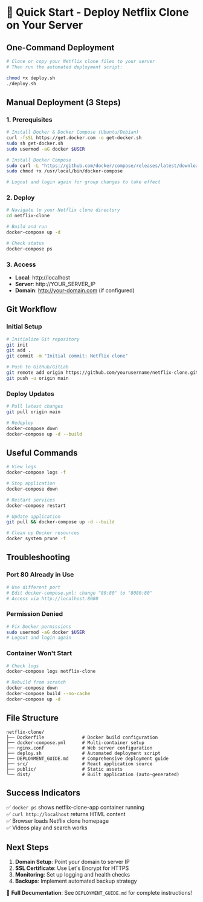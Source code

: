 # 🚀 Quick Start - Deploy Netflix Clone on Your Server

## One-Command Deployment

```bash
# Clone or copy your Netflix clone files to your server
# Then run the automated deployment script:

chmod +x deploy.sh
./deploy.sh
```

## Manual Deployment (3 Steps)

### 1. Prerequisites
```bash
# Install Docker & Docker Compose (Ubuntu/Debian)
curl -fsSL https://get.docker.com -o get-docker.sh
sudo sh get-docker.sh
sudo usermod -aG docker $USER

# Install Docker Compose
sudo curl -L "https://github.com/docker/compose/releases/latest/download/docker-compose-$(uname -s)-$(uname -m)" -o /usr/local/bin/docker-compose
sudo chmod +x /usr/local/bin/docker-compose

# Logout and login again for group changes to take effect
```

### 2. Deploy
```bash
# Navigate to your Netflix clone directory
cd netflix-clone

# Build and run
docker-compose up -d

# Check status
docker-compose ps
```

### 3. Access
- **Local**: http://localhost
- **Server**: http://YOUR_SERVER_IP
- **Domain**: http://your-domain.com (if configured)

## Git Workflow

### Initial Setup
```bash
# Initialize Git repository
git init
git add .
git commit -m "Initial commit: Netflix clone"

# Push to GitHub/GitLab
git remote add origin https://github.com/yourusername/netflix-clone.git
git push -u origin main
```

### Deploy Updates
```bash
# Pull latest changes
git pull origin main

# Redeploy
docker-compose down
docker-compose up -d --build
```

## Useful Commands

```bash
# View logs
docker-compose logs -f

# Stop application
docker-compose down

# Restart services
docker-compose restart

# Update application
git pull && docker-compose up -d --build

# Clean up Docker resources
docker system prune -f
```

## Troubleshooting

### Port 80 Already in Use
```bash
# Use different port
# Edit docker-compose.yml: change "80:80" to "8080:80"
# Access via http://localhost:8080
```

### Permission Denied
```bash
# Fix Docker permissions
sudo usermod -aG docker $USER
# Logout and login again
```

### Container Won't Start
```bash
# Check logs
docker-compose logs netflix-clone

# Rebuild from scratch
docker-compose down
docker-compose build --no-cache
docker-compose up -d
```

## File Structure

```
netflix-clone/
├── Dockerfile              # Docker build configuration
├── docker-compose.yml      # Multi-container setup
├── nginx.conf              # Web server configuration
├── deploy.sh               # Automated deployment script
├── DEPLOYMENT_GUIDE.md     # Comprehensive deployment guide
├── src/                    # React application source
├── public/                 # Static assets
└── dist/                   # Built application (auto-generated)
```

## Success Indicators

✅ `docker ps` shows netflix-clone-app container running  
✅ `curl http://localhost` returns HTML content  
✅ Browser loads Netflix clone homepage  
✅ Videos play and search works  

## Next Steps

1. **Domain Setup**: Point your domain to server IP
2. **SSL Certificate**: Use Let's Encrypt for HTTPS
3. **Monitoring**: Set up logging and health checks
4. **Backups**: Implement automated backup strategy

📖 **Full Documentation**: See `DEPLOYMENT_GUIDE.md` for complete instructions!